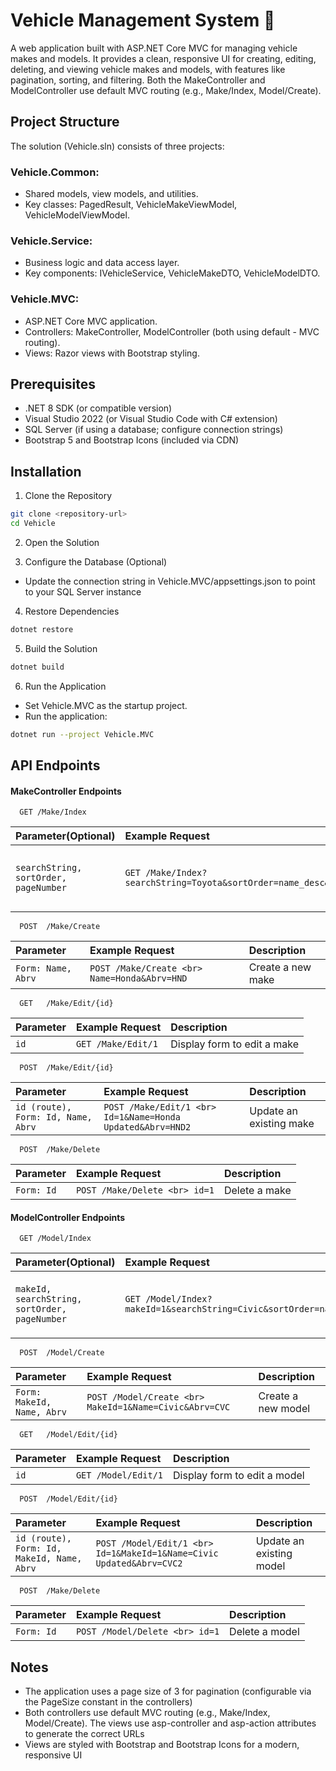
# Vehicle Management System 🚗

A web application built with ASP.NET Core MVC for managing vehicle makes and models. It provides a clean, responsive UI for creating, editing, deleting, and viewing vehicle makes and models, with features like pagination, sorting, and filtering. Both the MakeController and ModelController use default MVC routing (e.g., Make/Index, Model/Create).


## Project Structure

The solution (Vehicle.sln) consists of three projects:

### Vehicle.Common:
- Shared models, view models, and utilities.
 - Key classes: PagedResult<T>, VehicleMakeViewModel, VehicleModelViewModel.
### Vehicle.Service:
- Business logic and data access layer.
- Key components: IVehicleService, VehicleMakeDTO, VehicleModelDTO.
### Vehicle.MVC:
- ASP.NET Core MVC application.
- Controllers: MakeController, ModelController (both using default - MVC routing).
- Views: Razor views with Bootstrap styling.


## Prerequisites

- .NET 8 SDK (or compatible version)
- Visual Studio 2022 (or Visual Studio Code with C# extension)
- SQL Server (if using a database; configure connection strings)
- Bootstrap 5 and Bootstrap Icons (included via CDN)


## Installation

1. Clone the Repository

```bash
git clone <repository-url>
cd Vehicle
```
2. Open the Solution

3. Configure the Database (Optional)
- Update the connection string in Vehicle.MVC/appsettings.json to point to your SQL Server instance

4. Restore Dependencies

```bash
dotnet restore
```
5. Build the Solution

```bash
dotnet build
```
6. Run the Application
- Set Vehicle.MVC as the startup project.
- Run the application:

```bash
dotnet run --project Vehicle.MVC

```   
## API Endpoints

#### MakeController Endpoints

```http
  GET /Make/Index
```

| Parameter(Optional) | Example Request    | Description                |
| :-------- | :------- | :------------------------- |
| `searchString, sortOrder, pageNumber` | `GET /Make/Index?searchString=Toyota&sortOrder=name_desc&pageNumber=2` | List makes with pagination, sorting, and search |

```http
  POST	/Make/Create
```

| Parameter | Example Request    | Description                |
| :-------- | :------- | :------------------------- |
| `Form: Name, Abrv` | `POST /Make/Create <br> Name=Honda&Abrv=HND` | Create a new make |

```http
  GET	/Make/Edit/{id}
```

| Parameter | Example Request    | Description                |
| :-------- | :------- | :------------------------- |
| `id` | `GET /Make/Edit/1` | Display form to edit a make |
```http
  POST	/Make/Edit/{id}
```

| Parameter | Example Request    | Description                |
| :-------- | :------- | :------------------------- |
| `id (route), Form: Id, Name, Abrv` | `POST /Make/Edit/1 <br> Id=1&Name=Honda Updated&Abrv=HND2` | Update an existing make |
```http
  POST	/Make/Delete
```

| Parameter | Example Request    | Description                |
| :-------- | :------- | :------------------------- |
| `Form: Id` | `POST /Make/Delete <br> id=1` | Delete a make |

#### ModelController Endpoints

```http
  GET /Model/Index
```

| Parameter(Optional) | Example Request    | Description                |
| :-------- | :------- | :------------------------- |
| `makeId, searchString, sortOrder, pageNumber` | `GET /Model/Index?makeId=1&searchString=Civic&sortOrder=name&pageNumber=1` | List models with pagination, sorting, and search |

```http
  POST	/Model/Create
```

| Parameter | Example Request    | Description                |
| :-------- | :------- | :------------------------- |
| `Form: MakeId, Name, Abrv` | `POST /Model/Create <br> MakeId=1&Name=Civic&Abrv=CVC` | Create a new model |

```http
  GET	/Model/Edit/{id}
```

| Parameter | Example Request    | Description                |
| :-------- | :------- | :------------------------- |
| `id` | `GET /Model/Edit/1` | Display form to edit a model |

```http
  POST	/Model/Edit/{id}
```

| Parameter | Example Request    | Description                |
| :-------- | :------- | :------------------------- |
| `id (route), Form: Id, MakeId, Name, Abrv` | `POST /Model/Edit/1 <br> Id=1&MakeId=1&Name=Civic Updated&Abrv=CVC2` | Update an existing model |

```http
  POST	/Make/Delete
```

| Parameter | Example Request    | Description                |
| :-------- | :------- | :------------------------- |
| `Form: Id` | `POST /Model/Delete <br> id=1` | Delete a model |


## Notes

- The application uses a page size of 3 for pagination (configurable via the PageSize constant in the controllers)
- Both controllers use default MVC routing (e.g., Make/Index, Model/Create). The views use asp-controller and asp-action attributes to generate the correct URLs
- Views are styled with Bootstrap and Bootstrap Icons for a modern, responsive UI


